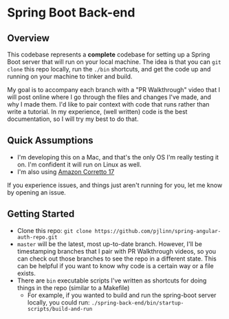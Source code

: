 # Spring Boot Back-end

## Overview

This codebase represents a **complete** codebase for setting up a Spring Boot server that will run on your local
machine. The idea is that you can `git clone` this repo locally, run the `./bin` shortcuts, and get the code
up and running on your machine to tinker and build.

My goal is to accompany each branch with a "PR Walkthrough" video that I will post online where I go through
the files and changes I've made, and why I made them. I'd like to pair context with code that runs rather than
write a tutorial. In my experience, (well written) code is the best documentation, so I will try my best to do that.

## Quick Assumptions

- I'm developing this on a Mac, and that's the only OS I'm really testing it on. I'm confident it will run on Linux as
  well.
- I'm also
  using [Amazon Corretto 17](https://docs.aws.amazon.com/corretto/latest/corretto-17-ug/what-is-corretto-17.html)

If you experience issues, and things just aren't running for you, let me know by opening an issue.

## Getting Started

- Clone this repo: `git clone https://github.com/pjlinn/spring-angular-auth-repo.git`
- `master` will be the latest, most up-to-date branch. However, I'll be timestamping branches that I pair with PR
  Walkthrough videos, so you can check out those branches to see the repo in a different state. This can be helpful if
  you want to know why code is a certain way or a file exists.
- There are `bin` executable scripts I've written as shortcuts for doing things in the repo (similar to a Makefile)
    - For example, if you wanted to build and run the spring-boot server locally, you could
      run: `./spring-back-end/bin/startup-scripts/build-and-run`
